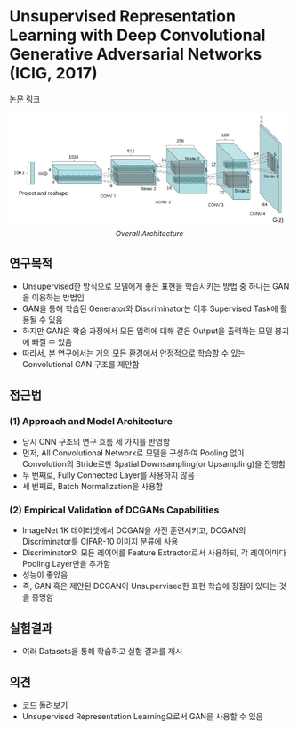 # Unsupervised Representation Learning with Deep Convolutional Generative Adversarial Networks (ICIG, 2017)

[논문 링크](https://arxiv.org/abs/1511.06434)

<p align="center">
    <img width="600" alt='fig1' src="./img/08_02_01.png?raw=true"></br>
    <em><font size=2>Overall Architecture</font></em>
</p>

## 연구목적
- Unsupervised한 방식으로 모델에게 좋은 표현을 학습시키는 방법 중 하나는 GAN을 이용하는 방법임 
- GAN을 통해 학습된 Generator와 Discriminator는 이후 Supervised Task에 활용될 수 있음 
- 하지만 GAN은 학습 과정에서 모든 입력에 대해 같은 Output을 출력하는 모델 붕괴에 빠질 수 있음 
- 따라서, 본 연구에서는 거의 모든 환경에서 안정적으로 학습할 수 있는 Convolutional GAN 구조를 제안함 

## 접근법
### (1) Approach and Model Architecture 
- 당시 CNN 구조의 연구 흐름 세 가지를 반영함 
- 먼저, All Convolutional Network로 모델을 구성하여 Pooling 없이 Convolution의 Stride로만 Spatial Downsampling(or Upsampling)을 진행함 
- 두 번째로, Fully Connected Layer를 사용하지 않음 
- 세 번째로, Batch Normalization을 사용함 
### (2) Empirical Validation of DCGANs Capabilities 
- ImageNet 1K 데이터셋에서 DCGAN을 사전 훈련시키고, DCGAN의 Discriminator를 CIFAR-10 이미지 분류에 사용 
- Discriminator의 모든 레이어를 Feature Extractor로서 사용하되, 각 레이어마다 Pooling Layer만을 추가함 
- 성능이 좋았음 
- 즉, GAN 혹은 제안된 DCGAN이 Unsupervised한 표현 학습에 장점이 있다는 것을 증명함 

## 실험결과
- 여러 Datasets을 통해 학습하고 실험 결과를 제시 

## 의견
- 코드 돌려보기 
- Unsupervised Representation Learning으로서 GAN을 사용할 수 있음 
